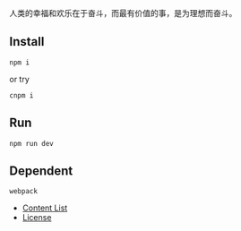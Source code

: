 人类的幸福和欢乐在于奋斗，而最有价值的事，是为理想而奋斗。

## Install
```
npm i
```
or try
```
cnpm i
```

## Run
```
npm run dev
```


## Dependent
```
webpack
```

-	[Content List](https://github.com/lyrieek/lyrieek.github.io/blob/master/LIST.md)
-	[License](https://github.com/lyrieek/lyrieek.github.io/blob/master/LICENSE)
